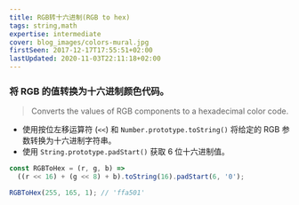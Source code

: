 ```yaml
---
title: RGB转十六进制(RGB to hex)
tags: string,math
expertise: intermediate
cover: blog_images/colors-mural.jpg
firstSeen: 2017-12-17T17:55:51+02:00
lastUpdated: 2020-11-03T22:11:18+02:00
---
```


### 将 RGB 的值转换为十六进制颜色代码。
> Converts the values of RGB components to a hexadecimal color code.

- 使用按位左移运算符 (`<<`) 和 `Number.prototype.toString()` 将给定的 RGB 参数转换为十六进制字符串。
- 使用 `String.prototype.padStart()` 获取 6 位十六进制值。

```js
const RGBToHex = (r, g, b) =>
  ((r << 16) + (g << 8) + b).toString(16).padStart(6, '0');
```

```js
RGBToHex(255, 165, 1); // 'ffa501'
```
